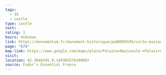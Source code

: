 ```yaml
---
tags:
  - 3S
  - castle
type: castle
cost: 
rating: 3
hours: Unknown
link: https://monumentum.fr/monument-historique/pa00099195/corte-maison-dite-palais-national
page: "674"
map-link: https://www.google.com/maps/place/Palazzu+Naziunale-+Palais+national/@42.3049168,9.1489603,19.75z/data=!4m15!1m8!3m7!1s0x12d0ad01a4bac481:0xd12fa3efffb9a50a!2sRue+du+Palais+national,+20250+Corte,+France!3b1!8m2!3d42.3049288!4d9.1493674!16s%2Fg%2F1td0k6b_!3m5!1s0x12d0ad19f4abd869:0x7228de22b4aa0fdf!8m2!3d42.3050379!4d9.1492523!16s%2Fg%2F11rck57mst?entry=ttu&g_ep=EgoyMDI0MTAwOC4wIKXMDSoASAFQAw%3D%3D
visit: 
location: 42.3048345,9.149305576388887
source: Fodor's Essential France
---
```

